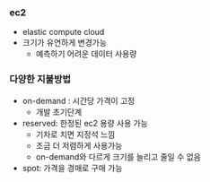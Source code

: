 ### ec2
- elastic compute cloud
- 크기가 유연하게 변경가능
  - 예측하기 어려운 데이터 사용량

### 다양한 지불방법
- on-demand : 시간당 가격이 고정
  - 개발 초기단계
- reserved: 한정된 ec2 용량 사용 가능
  - 기차로 치면 지정석 느낌
  - 조금 더 저렴하게 사용가능 
  - on-demand와 다르게 크기를 늘리고 줄일 수 없음
- spot: 가격을 경매로 구매 가능

